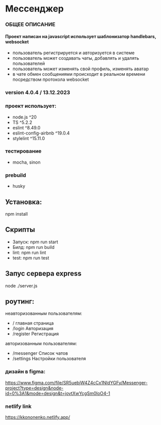 # Мессенджер

### ОБЩЕЕ ОПИСАНИЕ
#### Проект написан на javascript использует шаблонизатор handlebars, websocket
- пользователь регистрируется и авторизуется в системе
- пользователь может создавать чаты, добавлять и удалять пользователей
- пользователь может изменять свой профиль, изменять аватар
- в чате обмен сообщениями происходит в реальном времени посредством протокола websocket

### version 4.0.4 / 13.12.2023

### проект использует:
 - node.js ^20
 - TS ^5.2.2
 - eslint ^8.49.0
 - eslint-config-airbnb ^19.0.4
 - stylelint ^15.11.0

### тестирование
 - mocha, sinon

### prebuild
 - husky

## Установка:
npm install

## Скрипты 
- Запуск: npm run start
- Билд: npm run build
- lint: npm run lint
- test: npm run test

## Запус сервера express
node ./server.js

## роутинг:
неавторизованным пользователям:
- /     главная страница
- /login Авторизация
- /register Регистрация

авторизованным пользователям:
- /messenger Список чатов
- /settings Настройки пользователя


### дизайн в figma:
https://www.figma.com/file/SR5uebjW4Z4cCx1NIdYGFy/Messenger-project?type=design&node-id=0%3A1&mode=design&t=jovtXwYcgSm0loO4-1

### netlify link
https://kkononenko.netlify.app/

